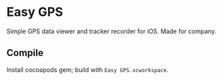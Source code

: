 Easy GPS
========

Simple GPS data viewer and tracker recorder for iOS. Made for company.

Compile
-------

Install cocoapods gem; build with `Easy GPS.xcworkspace`.
